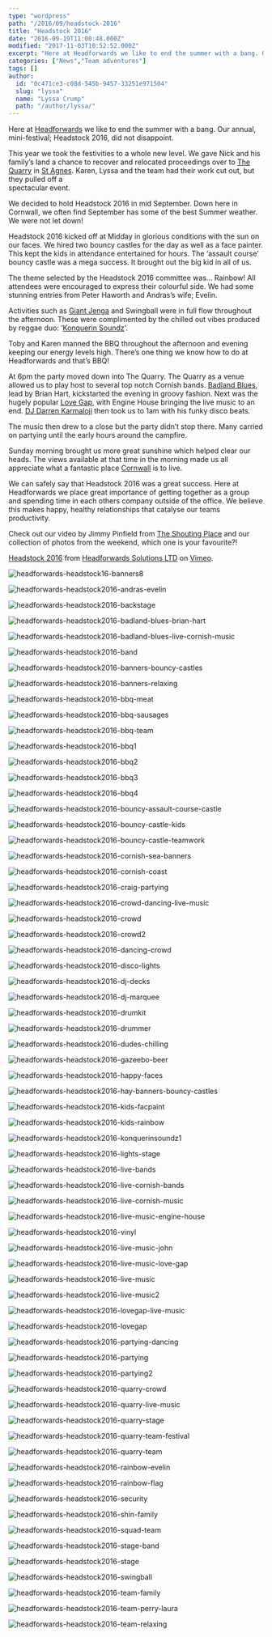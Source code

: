 ```yaml
---
type: "wordpress"
path: "/2016/09/headstock-2016"
title: "Headstock 2016"
date: "2016-09-19T11:00:48.000Z"
modified: "2017-11-03T10:52:52.000Z"
excerpt: "Here at Headforwards we like to end the summer with a bang. Our annual, mini-festival; Headstock 2016, did not disappoint. This year we took the festivities to a whole new level. We gave Nick and his family’s land a chance to recover and relocated proceedings over to The Quarry in St Agnes. Karen, Lyssa and …"
categories: ["News","Team adventures"]
tags: []
author:
  id: "0c471ce3-c08d-545b-9457-33251e971504"
  slug: "lyssa"
  name: "Lyssa Crump"
  path: "/author/lyssa/"
---
```

Here at [Headforwards](https://www.headforwards.com/) we like to end the summer with a bang. Our annual, mini-festival; Headstock 2016, did not disappoint.

This year we took the festivities to a whole new level. We gave Nick and his family’s land a chance to recover and relocated proceedings over to [The Quarry](http://www.geograph.org.uk/photo/3211238) in [St Agnes](http://www.st-agnes.com/). Karen, Lyssa and the team had their work cut out, but they pulled off a  
spectacular event.

We decided to hold Headstock 2016 in mid September. Down here in Cornwall, we often find September has some of the best Summer weather. We were not let down!

Headstock 2016 kicked off at Midday in glorious conditions with the sun on our faces. We hired two bouncy castles for the day as well as a face painter. This kept the kids in attendance entertained for hours. The ‘assault course’ bouncy castle was a mega success. It brought out the big kid in all of us.

The theme selected by the Headstock 2016 committee was… Rainbow! All attendees were encouraged to express their colourful side. We had some stunning entries from Peter Haworth and Andras’s wife; Evelin.

Activities such as [Giant Jenga](http://www.jenga.com/) and Swingball were in full flow throughout the afternoon. These were complimented by the chilled out vibes produced by reggae duo: ‘[Konquerin Soundz](https://www.facebook.com/Konquerin-soundz-649466558406799/)‘.

Toby and Karen manned the BBQ throughout the afternoon and evening keeping our energy levels high. There’s one thing we know how to do at Headforwards and that’s BBQ!

At 6pm the party moved down into The Quarry. The Quarry as a venue allowed us to play host to several top notch Cornish bands. [Badland Blues](https://www.facebook.com/badlandsblues/), lead by Brian Hart, kickstarted the evening in groovy fashion. Next was the hugely popular [Love Gap](https://www.facebook.com/Love-Gap-128167490576442/), with Engine House bringing the live music to an end. [DJ Darren Karmaloji](https://www.facebook.com/KARMALOJl) then took us to 1am with his funky disco beats.

The music then drew to a close but the party didn’t stop there. Many carried on partying until the early hours around the campfire.

Sunday morning brought us more great sunshine which helped clear our heads. The views available at that time in the morning made us all appreciate what a fantastic place [Cornwall](http://www.cornwalls.co.uk/top_ten/beaches.htm) is to live.

We can safely say that Headstock 2016 was a great success. Here at Headforwards we place great importance of getting together as a group and spending time in each others company outside of the office. We believe this makes happy, healthy relationships that catalyse our teams productivity.

Check out our video by Jimmy Pinfield from [The Shouting Place](http://theshoutingplace.co.uk/) and our collection of photos from the weekend, which one is your favourite?!

[Headstock 2016](https://vimeo.com/185309557) from [Headforwards Solutions LTD](https://vimeo.com/headforwards) on [Vimeo](https://vimeo.com).

![headforwards-headstock16-banners8](https://www.headforwards.com/wp-content/uploads/2016/10/Headforwards-Headstock16-Banners8-300x225.jpg)

![headforwards-headstock2016-andras-evelin](https://www.headforwards.com/wp-content/uploads/2016/10/Headforwards-Headstock2016-Andras-Evelin-300x225.jpg)

![headforwards-headstock2016-backstage](https://www.headforwards.com/wp-content/uploads/2016/10/Headforwards-Headstock2016-Backstage-300x225.jpg)

![headforwards-headstock2016-badland-blues-brian-hart](https://www.headforwards.com/wp-content/uploads/2016/10/Headforwards-Headstock2016-Badland-Blues-Brian-Hart-300x225.jpg)

![headforwards-headstock2016-badland-blues-live-cornish-music](https://www.headforwards.com/wp-content/uploads/2016/10/Headforwards-Headstock2016-Badland-Blues-Live-Cornish-Music-300x225.jpg)

![headforwards-headstock2016-band](https://www.headforwards.com/wp-content/uploads/2016/10/Headforwards-Headstock2016-Band-300x225.jpg)

![headforwards-headstock2016-banners-bouncy-castles](https://www.headforwards.com/wp-content/uploads/2016/10/Headforwards-Headstock2016-Banners-Bouncy-Castles-300x225.jpg)

![headforwards-headstock2016-banners-relaxing](https://www.headforwards.com/wp-content/uploads/2016/10/Headforwards-Headstock2016-Banners-Relaxing-300x225.jpg)

![headforwards-headstock2016-bbq-meat](https://www.headforwards.com/wp-content/uploads/2016/10/Headforwards-Headstock2016-BBQ-Meat-300x225.jpg)

![headforwards-headstock2016-bbq-sausages](https://www.headforwards.com/wp-content/uploads/2016/10/Headforwards-Headstock2016-BBQ-Sausages-300x225.jpg)

![headforwards-headstock2016-bbq-team](https://www.headforwards.com/wp-content/uploads/2016/10/Headforwards-Headstock2016-BBQ-Team-300x225.jpg)

![headforwards-headstock2016-bbq1](https://www.headforwards.com/wp-content/uploads/2016/10/Headforwards-Headstock2016-BBQ1-300x225.jpg)

![headforwards-headstock2016-bbq2](https://www.headforwards.com/wp-content/uploads/2016/10/Headforwards-Headstock2016-BBQ2-300x225.jpg)

![headforwards-headstock2016-bbq3](https://www.headforwards.com/wp-content/uploads/2016/10/Headforwards-Headstock2016-BBQ3-300x225.jpg)

![headforwards-headstock2016-bbq4](https://www.headforwards.com/wp-content/uploads/2016/10/Headforwards-Headstock2016-BBQ4-300x225.jpg)

![headforwards-headstock2016-bouncy-assault-course-castle](https://www.headforwards.com/wp-content/uploads/2016/10/Headforwards-Headstock2016-Bouncy-Assault-Course-Castle-300x225.jpg)

![headforwards-headstock2016-bouncy-castle-kids](https://www.headforwards.com/wp-content/uploads/2016/10/Headforwards-Headstock2016-Bouncy-Castle-Kids-300x225.jpg)

![headforwards-headstock2016-bouncy-castle-teamwork](https://www.headforwards.com/wp-content/uploads/2016/10/Headforwards-Headstock2016-Bouncy-Castle-Teamwork-300x225.jpg)

![headforwards-headstock2016-cornish-sea-banners](https://www.headforwards.com/wp-content/uploads/2016/10/Headforwards-Headstock2016-Cornish-Sea-Banners-300x225.jpg) [](https://www.headforwards.com/wp-content/uploads/2016/10/Headforwards-Headstock2016-Cornish-Coast-Sea.jpg)

![headforwards-headstock2016-cornish-coast](https://www.headforwards.com/wp-content/uploads/2016/10/Headforwards-Headstock2016-Cornish-Coast-300x225.jpg)

![headforwards-headstock2016-craig-partying](https://www.headforwards.com/wp-content/uploads/2016/10/Headforwards-Headstock2016-Craig-Partying-300x225.jpg)

![headforwards-headstock2016-crowd-dancing-live-music](https://www.headforwards.com/wp-content/uploads/2016/10/Headforwards-Headstock2016-Crowd-Dancing-Live-Music-300x225.jpg)

![headforwards-headstock2016-crowd](https://www.headforwards.com/wp-content/uploads/2016/10/Headforwards-Headstock2016-Crowd-300x225.jpg)

![headforwards-headstock2016-crowd2](https://www.headforwards.com/wp-content/uploads/2016/10/Headforwards-Headstock2016-Crowd2-300x225.jpg)

![headforwards-headstock2016-dancing-crowd](https://www.headforwards.com/wp-content/uploads/2016/10/Headforwards-Headstock2016-Dancing-Crowd-300x225.jpg)

![headforwards-headstock2016-disco-lights](https://www.headforwards.com/wp-content/uploads/2016/10/Headforwards-Headstock2016-Disco-lights-225x300.jpg)

![headforwards-headstock2016-dj-decks](https://www.headforwards.com/wp-content/uploads/2016/10/Headforwards-Headstock2016-DJ-Decks-300x225.jpg)

![headforwards-headstock2016-dj-marquee](https://www.headforwards.com/wp-content/uploads/2016/10/Headforwards-Headstock2016-DJ-Marquee-300x225.jpg)

![headforwards-headstock2016-drumkit](https://www.headforwards.com/wp-content/uploads/2016/10/Headforwards-Headstock2016-Drumkit-300x225.jpg)

![headforwards-headstock2016-drummer](https://www.headforwards.com/wp-content/uploads/2016/10/Headforwards-Headstock2016-Drummer-300x225.jpg)

![headforwards-headstock2016-dudes-chilling](https://www.headforwards.com/wp-content/uploads/2016/10/Headforwards-Headstock2016-Dudes-Chilling-300x225.jpg)

![headforwards-headstock2016-gazeebo-beer](https://www.headforwards.com/wp-content/uploads/2016/10/Headforwards-Headstock2016-Gazeebo-Beer-300x225.jpg)

![headforwards-headstock2016-happy-faces](https://www.headforwards.com/wp-content/uploads/2016/10/Headforwards-Headstock2016-Happy-Faces-300x225.jpg)

![headforwards-headstock2016-hay-banners-bouncy-castles](https://www.headforwards.com/wp-content/uploads/2016/10/Headforwards-Headstock2016-Hay-Banners-Bouncy-Castles-300x225.jpg)

![headforwards-headstock2016-kids-facpaint](https://www.headforwards.com/wp-content/uploads/2016/10/Headforwards-Headstock2016-Kids-FacPaint-300x225.jpg)

![headforwards-headstock2016-kids-rainbow](https://www.headforwards.com/wp-content/uploads/2016/10/Headforwards-Headstock2016-Kids-Rainbow-225x300.jpg)

![headforwards-headstock2016-konquerinsoundz1](https://www.headforwards.com/wp-content/uploads/2016/10/Headforwards-Headstock2016-KonquerinSoundz1-300x225.jpg)

![headforwards-headstock2016-lights-stage](https://www.headforwards.com/wp-content/uploads/2016/10/Headforwards-Headstock2016-Lights-Stage-300x225.jpg)

![headforwards-headstock2016-live-bands](https://www.headforwards.com/wp-content/uploads/2016/10/Headforwards-Headstock2016-Live-Bands-300x225.jpg)

![headforwards-headstock2016-live-cornish-bands](https://www.headforwards.com/wp-content/uploads/2016/10/Headforwards-Headstock2016-Live-Cornish-Bands-300x225.jpg)

![headforwards-headstock2016-live-cornish-music](https://www.headforwards.com/wp-content/uploads/2016/10/Headforwards-Headstock2016-Live-Cornish-Music-300x225.jpg)

![headforwards-headstock2016-live-music-engine-house](https://www.headforwards.com/wp-content/uploads/2016/10/Headforwards-Headstock2016-Live-Music-Engine-House-300x225.jpg)

![headforwards-headstock2016-vinyl](https://www.headforwards.com/wp-content/uploads/2016/10/Headforwards-Headstock2016-Vinyl-300x225.jpg)

![headforwards-headstock2016-live-music-john](https://www.headforwards.com/wp-content/uploads/2016/10/Headforwards-Headstock2016-Live-Music-John-300x225.jpg)

![headforwards-headstock2016-live-music-love-gap](https://www.headforwards.com/wp-content/uploads/2016/10/Headforwards-Headstock2016-Live-Music-Love-Gap-300x225.jpg)

![headforwards-headstock2016-live-music](https://www.headforwards.com/wp-content/uploads/2016/10/Headforwards-Headstock2016-Live-Music-300x225.jpg)

![headforwards-headstock2016-live-music2](https://www.headforwards.com/wp-content/uploads/2016/10/Headforwards-Headstock2016-Live-Music2-300x225.jpg)

![headforwards-headstock2016-lovegap-live-music](https://www.headforwards.com/wp-content/uploads/2016/10/Headforwards-Headstock2016-LoveGap-Live-Music-300x225.jpg)

![headforwards-headstock2016-lovegap](https://www.headforwards.com/wp-content/uploads/2016/10/Headforwards-Headstock2016-LoveGap-300x225.jpg)

![headforwards-headstock2016-partying-dancing](https://www.headforwards.com/wp-content/uploads/2016/10/Headforwards-Headstock2016-Partying-Dancing-300x225.jpg)

![headforwards-headstock2016-partying](https://www.headforwards.com/wp-content/uploads/2016/10/Headforwards-Headstock2016-Partying-300x225.jpg)

![headforwards-headstock2016-partying2](https://www.headforwards.com/wp-content/uploads/2016/10/Headforwards-Headstock2016-Partying2-300x225.jpg)

![headforwards-headstock2016-quarry-crowd](https://www.headforwards.com/wp-content/uploads/2016/10/Headforwards-Headstock2016-Quarry-Crowd-300x225.jpg)

![headforwards-headstock2016-quarry-live-music](https://www.headforwards.com/wp-content/uploads/2016/10/Headforwards-Headstock2016-Quarry-Live-Music-300x225.jpg)

![headforwards-headstock2016-quarry-stage](https://www.headforwards.com/wp-content/uploads/2016/10/Headforwards-Headstock2016-Quarry-Stage-300x225.jpg)

![headforwards-headstock2016-quarry-team-festival](https://www.headforwards.com/wp-content/uploads/2016/10/Headforwards-Headstock2016-Quarry-Team-Festival-300x225.jpg)

![headforwards-headstock2016-quarry-team](https://www.headforwards.com/wp-content/uploads/2016/10/Headforwards-Headstock2016-Quarry-Team-300x225.jpg)

![headforwards-headstock2016-rainbow-evelin](https://www.headforwards.com/wp-content/uploads/2016/10/Headforwards-Headstock2016-Rainbow-Evelin-300x225.jpg)

![headforwards-headstock2016-rainbow-flag](https://www.headforwards.com/wp-content/uploads/2016/10/Headforwards-Headstock2016-Rainbow-Flag-300x225.jpg)

![headforwards-headstock2016-security](https://www.headforwards.com/wp-content/uploads/2016/10/Headforwards-Headstock2016-Security-300x225.jpg)

![headforwards-headstock2016-shin-family](https://www.headforwards.com/wp-content/uploads/2016/10/Headforwards-Headstock2016-Shin-Family-300x225.jpg)

![headforwards-headstock2016-squad-team](https://www.headforwards.com/wp-content/uploads/2016/10/Headforwards-Headstock2016-Squad-Team-300x225.jpg)

![headforwards-headstock2016-stage-band](https://www.headforwards.com/wp-content/uploads/2016/10/Headforwards-Headstock2016-Stage-Band-300x225.jpg)

![headforwards-headstock2016-stage](https://www.headforwards.com/wp-content/uploads/2016/10/Headforwards-Headstock2016-Stage-300x225.jpg)

![headforwards-headstock2016-swingball](https://www.headforwards.com/wp-content/uploads/2016/10/Headforwards-Headstock2016-Swingball-300x225.jpg)

![headforwards-headstock2016-team-family](https://www.headforwards.com/wp-content/uploads/2016/10/Headforwards-Headstock2016-Team-Family-300x225.jpg)

![headforwards-headstock2016-team-perry-laura](https://www.headforwards.com/wp-content/uploads/2016/10/Headforwards-Headstock2016-Team-Perry-Laura-300x225.jpg)

![headforwards-headstock2016-team-relaxing](https://www.headforwards.com/wp-content/uploads/2016/10/Headforwards-Headstock2016-Team-Relaxing-300x225.jpg)